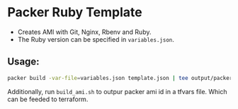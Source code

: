# Packer Ruby Template

- Creates AMI with Git, Nginx, Rbenv and Ruby.
- The Ruby version can be specified in `variables.json`.

## Usage:

```bash
packer build -var-file=variables.json template.json | tee output/packer_output.txt
```

Additionally, run `build_ami.sh` to outpur packer ami id in a tfvars file. Which can be feeded to terraform.
